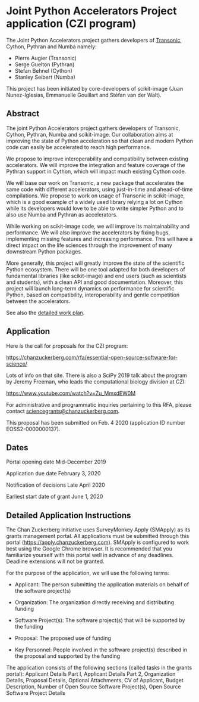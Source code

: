 # Joint Python Accelerators Project application (CZI program)

The Joint Python Accelerators project gathers developers of
[Transonic](transonic.readthedocs.io/), Cython, Pythran and Numba namely:

- Pierre Augier (Transonic)
- Serge Guelton (Pythran)
- Stefan Behnel (Cython)
- Stanley Seibert (Numba)

This project has been initiated by core-developers of scikit-image (Juan
Nunez-Iglesias, Emmanuelle Gouillart and Stéfan van der Walt).

## Abstract

The joint Python Accelerators project gathers developers of Transonic, Cython,
Pythran, Numba and scikit-image. Our collaboration aims at improving the state
of Python acceleration so that clean and modern Python code can easily be
accelerated to reach high performance.

We propose to improve interoperability and compatibility between existing
accelerators. We will improve the integration and feature coverage of the
Pythran support in Cython, which will impact much existing Cython code.

We will base our work on Transonic, a new package that accelerates
the same code with different accelerators, using just-in-time and ahead-of-time
compilations. We propose to work on usage of Transonic in scikit-image,
which is a good example of a widely used library relying a lot on Cython while
its developers would love to be able to write simpler Python and to also use
Numba and Pythran as accelerators.

While working on scikit-image code, we will improve its maintainability and
performance. We will also improve the accelerators by fixing bugs, implementing
missing features and increasing performance. This will have a direct impact on
the life sciences through the improvement of many downstream Python packages.

More generally, this project will greatly improve the state of the scientific
Python ecosystem. There will be one tool adapted for both developers of
fundamental libraries (like scikit-image) and end users (such as scientists and
students), with a clean API and good documentation. Moreover, this project will
launch long-term dynamics on performance for scientific Python, based on
compatibility, interoperability and gentle competition between the
accelerators.

See also the [detailed work
plan](https://github.com/paugier/czi-joint-python-accelerators-project/blob/master/proposal_details/workplan.md).

## Application

Here is the call for proposals for the CZI program:

https://chanzuckerberg.com/rfa/essential-open-source-software-for-science/

Lots of info on that site. There is also a SciPy 2019 talk about the program by
Jeremy Freeman, who leads the computational biology division at CZI:

https://www.youtube.com/watch?v=Zu_MmxdEW0M

For administrative and programmatic inquiries pertaining to this RFA, please
contact sciencegrants@chanzuckerberg.com.

This proposal has been submitted on Feb. 4 2020 (application ID number
EOSS2-0000000137).

## Dates

Portal opening date
Mid-December 2019

Application due date
February 3, 2020

Notification of decisions
Late April 2020

Earliest start date of grant
June 1, 2020

## Detailed Application Instructions

The Chan Zuckerberg Initiative uses SurveyMonkey Apply (SMApply) as its grants
management portal. All applications must be submitted through this portal
(https://apply.chanzuckerberg.com). SMApply is configured to work best using
the Google Chrome browser. It is recommended that you familiarize yourself with
this portal well in advance of any deadlines. Deadline extensions will not be
granted.

For the purpose of the application, we will use the following terms:

- Applicant: The person submitting the application materials on behalf of the software project(s)

- Organization: The organization directly receiving and distributing funding

- Software Project(s): The software project(s) that will be supported by the funding

- Proposal: The proposed use of funding

- Key Personnel: People involved in the software project(s) described in the
proposal and supported by the funding

The application consists of the following sections (called tasks in the grants
portal): Applicant Details Part I, Applicant Details Part 2, Organization
Details, Proposal Details, Optional Attachments, CV of Applicant, Budget
Description, Number of Open Source Software Project(s), Open Source Software
Project Details